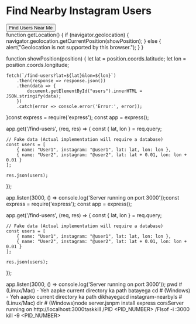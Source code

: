 <!DOCTYPE html>
<html lang="en">
<head>
    <meta charset="UTF-8">
    <meta name="viewport" content="width=device-width, initial-scale=1.0">
    <title>Find Nearby Instagram Users</title>
    <script src="script.js"></script>
</head>
<body>
    <h1>Find Nearby Instagram Users</h1>
    <button onclick="getLocation()">Find Users Near Me</button>
    <div id="users"></div>
</body>
</html>function getLocation() {
    if (navigator.geolocation) {
        navigator.geolocation.getCurrentPosition(showPosition);
    } else {
        alert("Geolocation is not supported by this browser.");
    }
}

function showPosition(position) {
    let lat = position.coords.latitude;
    let lon = position.coords.longitude;
    
    fetch(`/find-users?lat=${lat}&lon=${lon}`)
        .then(response => response.json())
        .then(data => {
            document.getElementById("users").innerHTML = JSON.stringify(data);
        })
        .catch(error => console.error('Error:', error));
}const express = require('express');
const app = express();

app.get('/find-users', (req, res) => {
    const { lat, lon } = req.query;

    // Fake data (Actual implementation will require a database)
    const users = [
        { name: "User1", instagram: "@user1", lat: lat, lon: lon },
        { name: "User2", instagram: "@user2", lat: lat + 0.01, lon: lon + 0.01 }
    ];

    res.json(users);
});

app.listen(3000, () => console.log('Server running on port 3000'));const express = require('express');
const app = express();

app.get('/find-users', (req, res) => {
    const { lat, lon } = req.query;

    // Fake data (Actual implementation will require a database)
    const users = [
        { name: "User1", instagram: "@user1", lat: lat, lon: lon },
        { name: "User2", instagram: "@user2", lat: lat + 0.01, lon: lon + 0.01 }
    ];

    res.json(users);
});

app.listen(3000, () => console.log('Server running on port 3000')); pwd  # (Linux/Mac) - Yeh aapke current directory ka path batayega
cd   # (Windows) - Yeh aapko current directory ka path dikhayegacd instagram-nearbyls   # (Linux/Mac)
dir  # (Windows)node server.jsnpm install express corsServer running on http://localhost:3000taskkill /PID <PID_NUMBER> /Flsof -i :3000
kill -9 <PID_NUMBER>